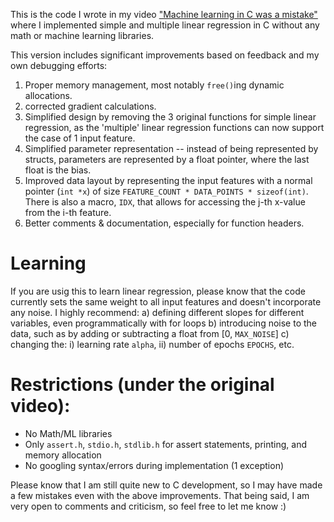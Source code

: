 This is the code I wrote in my video ["Machine learning in C was a mistake"](https://youtu.be/gqSbWMiOuFk) where I implemented simple and multiple linear regression in C without any math or machine learning libraries.

This version includes significant improvements based on feedback and my own debugging efforts:

1) Proper memory management, most notably `free()`ing dynamic allocations.
2) corrected gradient calculations. 
3) Simplified design by removing the 3 original functions for simple linear regression, as the 'multiple' linear regression functions can now support the case of 1 input feature.
4) Simplified parameter representation -- instead of being represented by structs, parameters are represented by a float pointer, where the last float is the bias.
5) Improved data layout by representing the input features with a normal pointer (`int *x`) of size `FEATURE_COUNT * DATA_POINTS * sizeof(int)`. There is also a macro, `IDX`, that allows for accessing the j-th x-value from the i-th feature.
6) Better comments & documentation, especially for function headers.

# Learning
If you are usig this to learn linear regression, please know that the code currently sets the same weight to all input features and doesn't incorporate any noise. I highly recommend:
a) defining different slopes for different variables, even programmatically with for loops
b) introducing noise to the data, such as by adding or subtracting a float from [0, `MAX_NOISE`]
c) changing the:
	i) learning rate `alpha`,
	ii) number of epochs `EPOCHS`,
	etc.

# Restrictions (under the original video):
- No Math/ML libraries
- Only `assert.h`, `stdio.h`, `stdlib.h` for assert statements, printing, and memory allocation
- No googling syntax/errors during implementation (1 exception)

Please know that I am still quite new to C development, so I may have made a few mistakes even with the above improvements. That being said, I am very open to comments and criticism, so feel free to let me know :)
